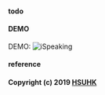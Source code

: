 
#### todo 

#### DEMO
DEMO: 
![iSpeaking](https://www.dropbox.com/home/Screenshots?preview=speech_demo.png "Speaking and Improving")

#### reference

####  Copyright (c) 2019 [HSUHK](https://dlc.hsu.edu.hk/)
